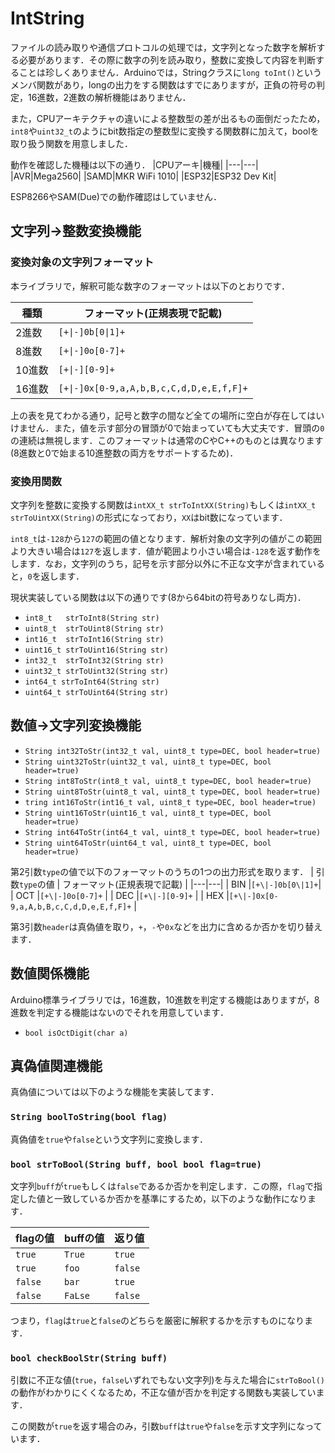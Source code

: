 # IntString

ファイルの読み取りや通信プロトコルの処理では，文字列となった数字を解析する必要があります．その際に数字の列を読み取り，整数に変換して内容を判断することは珍しくありません．Arduinoでは，Stringクラスに``long toInt()``というメンバ関数があり，longの出力をする関数はすでにありますが，正負の符号の判定，16進数，2進数の解析機能はありません．

また，CPUアーキテクチャの違いによる整数型の差が出るもの面倒だったため，``int8``や``uint32_t``のようにbit数指定の整数型に変換する関数群に加えて，boolを取り扱う関数を用意しました．

動作を確認した機種は以下の通り．
|CPUアーキ|機種|
|---|---|
|AVR|Mega2560|
|SAMD|MKR WiFi 1010|
|ESP32|ESP32 Dev Kit|

ESP8266やSAM(Due)での動作確認はしていません．

## 文字列→整数変換機能

### 変換対象の文字列フォーマット
本ライブラリで，解釈可能な数字のフォーマットは以下のとおりです．

| 種類 | フォーマット(正規表現で記載) |
|---|---|
|  2進数 |``[+\|-]0b[0\|1]+``|
|  8進数 |``[+\|-]0o[0-7]+``  |
| 10進数 |``[+\|-][0-9]+``  |
| 16進数 |``[+\|-]0x[0-9,a,A,b,B,c,C,d,D,e,E,f,F]+`` |

上の表を見てわかる通り，記号と数字の間など全ての場所に空白が存在してはいけません．また，値を示す部分の冒頭が0で始まっていても大丈夫です．冒頭の``0``の連続は無視します．このフォーマットは通常のCやC++のものとは異なります(8進数と0で始まる10進整数の両方をサポートするため)．

### 変換用関数
文字列を整数に変換する関数は``intXX_t strToIntXX(String)``もしくは``intXX_t strToUintXX(String)``の形式になっており，``XX``はbit数になっています．

``int8_t``は``-128``から``127``の範囲の値となります．解析対象の文字列の値がこの範囲より大きい場合は``127``を返します．値が範囲より小さい場合は``-128``を返す動作をします．なお，文字列のうち，記号を示す部分以外に不正な文字が含まれていると，``0``を返します．

現状実装している関数は以下の通りです(8から64bitの符号ありなし両方)．
- ``int8_t   strToInt8(String str)``
- ``uint8_t  strToUint8(String str)``
- ``int16_t  strToInt16(String str)``
- ``uint16_t strToUint16(String str)``
- ``int32_t  strToInt32(String str)``
- ``uint32_t strToUint32(String str)``
- ``int64_t strToInt64(String str)``
- ``uint64_t strToUint64(String str)``

## 数値→文字列変換機能

- ``String int32ToStr(int32_t val, uint8_t type=DEC, bool header=true)``
- ``String uint32ToStr(uint32_t val, uint8_t type=DEC, bool header=true)``
- ``String int8ToStr(int8_t val, uint8_t type=DEC, bool header=true)``
- ``String uint8ToStr(uint8_t val, uint8_t type=DEC, bool header=true)``
- ``tring int16ToStr(int16_t val, uint8_t type=DEC, bool header=true)``
- ``String uint16ToStr(uint16_t val, uint8_t type=DEC, bool header=true)``
- ``String int64ToStr(int64_t val, uint8_t type=DEC, bool header=true)``
- ``String uint64ToStr(uint64_t val, uint8_t type=DEC, bool header=true)``

第2引数``type``の値で以下のフォーマットのうちの1つの出力形式を取ります．
| 引数``type``の値 | フォーマット(正規表現で記載) |
|---|---|
| BIN |``[+\|-]0b[0\|1]+``|
| OCT |``[+\|-]0o[0-7]+`` |
| DEC |``[+\|-][0-9]+``   |
| HEX |``[+\|-]0x[0-9,a,A,b,B,c,C,d,D,e,E,f,F]+`` |

第3引数``header``は真偽値を取り，``+``，``-``や``0x``などを出力に含めるか否かを切り替えます．

## 数値関係機能
Arduino標準ライブラリでは，16進数，10進数を判定する機能はありますが，8進数を判定する機能はないのでそれを用意しています．
- ``bool isOctDigit(char a)``

## 真偽値関連機能

真偽値については以下のような機能を実装してます．

###  ``String boolToString(bool flag)``
真偽値を``true``や``false``という文字列に変換します．


### ``bool strToBool(String buff, bool bool flag=true)``
文字列``buff``が``true``もしくは``false``であるか否かを判定します．この際，``flag``で指定した値と一致しているか否かを基準にするため，以下のような動作になります．


| flagの値 | buffの値 |返り値|
|---|---|---|
|``true``|``True``|``true``|
| ``true`` | ``foo``| ``false``|
|``false`` | ``bar``| ``true``|
|``false``|``FaLse``|``false``|

つまり，``flag``は``true``と``false``のどちらを厳密に解釈するかを示すものになります．


### ``bool checkBoolStr(String buff)``
引数に不正な値(``true``，``false``いずれでもない文字列)を与えた場合に``strToBool()``の動作がわかりにくくなるため，不正な値が否かを判定する関数も実装しています．

この関数が``true``を返す場合のみ，引数``buff``は``true``や``false``を示す文字列になっています．


